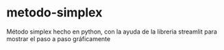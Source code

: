# metodo-simplex
Método simplex hecho en python, con la ayuda de la libreria streamlit para mostrar el paso a paso gráficamente
